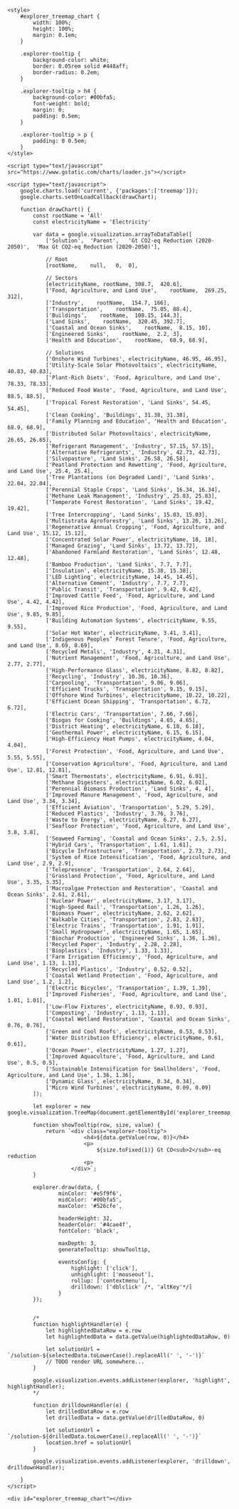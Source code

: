 <div  style="width: 100%; height: 666px;">

    <style>
        #explorer_treemap_chart {
            width: 100%;
            height: 100%;
            margin: 0.1em;
        }

        .explorer-tooltip {
            background-color: white;
            border: 0.05rem solid #448aff;
            border-radius: 0.2em;
        }

        .explorer-tooltip > h4 {
            background-color: #00bfa5;
            font-weight: bold;
            margin: 0;
            padding: 0.5em;
        }

        .explorer-tooltip > p {
            padding: 0 0.5em;
        }
    </style>

    <script type="text/javascript" src="https://www.gstatic.com/charts/loader.js"></script>

    <script type="text/javascript">
        google.charts.load('current', {'packages':['treemap']});
        google.charts.setOnLoadCallback(drawChart);

        function drawChart() {
            const rootName = 'All'
            const electricityName = 'Electricity'

            var data = google.visualization.arrayToDataTable([
                ['Solution',  'Parent',   'Gt CO2-eq Reduction (2020-2050)',  'Max Gt CO2-eq Reduction (2020-2050)'],

                // Root
                [rootName,    null,   0,  0],

                // Sectors
                [electricityName, rootName, 308.7,  420.6],
                ['Food, Agriculture, and Land Use',    rootName,  269.25, 312],
                ['Industry',    rootName,  154.7, 166],
                ['Transportation',    rootName,  75.05, 88.4],
                ['Buildings',    rootName,  108.15, 144.3],
                ['Land Sinks',    rootName,  320.45, 392.7],
                ['Coastal and Ocean Sinks',    rootName,  8.15, 10],
                ['Engineered Sinks',    rootName,  2.2, 3],
                ['Health and Education',    rootName,  68.9, 68.9],

                // Solutions
                ['Onshore Wind Turbines', electricityName, 46.95, 46.95],
                ['Utility-Scale Solar Photovoltaics', electricityName, 40.83, 40.83],
                ['Plant-Rich Diets', 'Food, Agriculture, and Land Use', 78.33, 78.33],
                ['Reduced Food Waste', 'Food, Agriculture, and Land Use', 88.5, 88.5],
                ['Tropical Forest Restoration', 'Land Sinks', 54.45, 54.45],
                ['Clean Cooking', 'Buildings', 31.38, 31.38],
                ['Family Planning and Education', 'Health and Education', 68.9, 68.9],
                ['Distributed Solar Photovoltaics', electricityName, 26.65, 26.65],
                ['Refrigerant Management', 'Industry', 57.15, 57.15],
                ['Alternative Refrigerants', 'Industry', 42.73, 42.73],
                ['Silvopasture', 'Land Sinks', 26.58, 26.58],
                ['Peatland Protection and Rewetting', 'Food, Agriculture, and Land Use', 25.4, 25.4],
                ['Tree Plantations (on Degraded Land)', 'Land Sinks', 22.04, 22.04],
                ['Perennial Staple Crops', 'Land Sinks', 16.34, 16.34],
                ['Methane Leak Management', 'Industry', 25.83, 25.83],
                ['Temperate Forest Restoration', 'Land Sinks', 19.42, 19.42],
                ['Tree Intercropping', 'Land Sinks', 15.03, 15.03],
                ['Multistrata Agroforestry', 'Land Sinks', 13.26, 13.26],
                ['Regenerative Annual Cropping', 'Food, Agriculture, and Land Use', 15.12, 15.12],
                ['Concentrated Solar Power', electricityName, 18, 18],
                ['Managed Grazing', 'Land Sinks', 13.72, 13.72],
                ['Abandoned Farmland Restoration', 'Land Sinks', 12.48, 12.48],
                ['Bamboo Production', 'Land Sinks', 7.7, 7.7],
                ['Insulation', electricityName, 15.38, 15.38],
                ['LED Lighting', electricityName, 14.45, 14.45],
                ['Alternative Cement', 'Industry', 7.7, 7.7],
                ['Public Transit', 'Transportation', 9.42, 9.42],
                ['Improved Cattle Feed', 'Food, Agriculture, and Land Use', 4.42, 4.42],
                ['Improved Rice Production', 'Food, Agriculture, and Land Use', 9.85, 9.85],
                ['Building Automation Systems', electricityName, 9.55, 9.55],
                ['Solar Hot Water', electricityName, 3.41, 3.41],
                ['Indigenous Peoples’ Forest Tenure', 'Food, Agriculture, and Land Use', 8.69, 8.69],
                ['Recycled Metals', 'Industry', 4.31, 4.31],
                ['Nutrient Management', 'Food, Agriculture, and Land Use', 2.77, 2.77],
                ['High-Performance Glass', electricityName, 8.82, 8.82],
                ['Recycling', 'Industry', 10.36, 10.36],
                ['Carpooling', 'Transportation', 9.06, 9.06],
                ['Efficient Trucks', 'Transportation', 9.15, 9.15],
                ['Offshore Wind Turbines', electricityName, 10.22, 10.22],
                ['Efficient Ocean Shipping', 'Transportation', 6.72, 6.72],
                ['Electric Cars', 'Transportation', 7.66, 7.66],
                ['Biogas for Cooking', 'Buildings', 4.65, 4.65],
                ['District Heating', electricityName, 6.18, 6.18],
                ['Geothermal Power', electricityName, 6.15, 6.15],
                ['High-Efficiency Heat Pumps', electricityName, 4.04, 4.04],
                ['Forest Protection', 'Food, Agriculture, and Land Use', 5.55, 5.55],
                ['Conservation Agriculture', 'Food, Agriculture, and Land Use', 12.81, 12.81],
                ['Smart Thermostats', electricityName, 6.91, 6.91],
                ['Methane Digesters', electricityName, 6.02, 6.02],
                ['Perennial Biomass Production', 'Land Sinks', 4, 4],
                ['Improved Manure Management', 'Food, Agriculture, and Land Use', 3.34, 3.34],
                ['Efficient Aviation', 'Transportation', 5.29, 5.29],
                ['Reduced Plastics', 'Industry', 3.76, 3.76],
                ['Waste to Energy', electricityName, 6.27, 6.27],
                ['Seafloor Protection', 'Food, Agriculture, and Land Use', 3.8, 3.8],
                ['Seaweed Farming', 'Coastal and Ocean Sinks', 2.5, 2.5],
                ['Hybrid Cars', 'Transportation', 1.61, 1.61],
                ['Bicycle Infrastructure', 'Transportation', 2.73, 2.73],
                ['System of Rice Intensification', 'Food, Agriculture, and Land Use', 2.9, 2.9],
                ['Telepresence', 'Transportation', 2.64, 2.64],
                ['Grassland Protection', 'Food, Agriculture, and Land Use', 3.35, 3.35],
                ['Macroalgae Protection and Restoration', 'Coastal and Ocean Sinks', 2.61, 2.61],
                ['Nuclear Power', electricityName, 3.17, 3.17],
                ['High-Speed Rail', 'Transportation', 1.26, 1.26],
                ['Biomass Power', electricityName, 2.62, 2.62],
                ['Walkable Cities', 'Transportation', 2.83, 2.83],
                ['Electric Trains', 'Transportation', 1.91, 1.91],
                ['Small Hydropower', electricityName, 1.65, 1.65],
                ['Biochar Production', 'Engineered Sinks', 1.36, 1.36],
                ['Recycled Paper', 'Industry', 2.28, 2.28],
                ['Bioplastics', 'Industry', 1.33, 1.33],
                ['Farm Irrigation Efficiency', 'Food, Agriculture, and Land Use', 1.13, 1.13],
                ['Recycled Plastics', 'Industry', 0.52, 0.52],
                ['Coastal Wetland Protection', 'Food, Agriculture, and Land Use', 1.2, 1.2],
                ['Electric Bicycles', 'Transportation', 1.39, 1.39],
                ['Improved Fisheries', 'Food, Agriculture, and Land Use', 1.01, 1.01],
                ['Low-Flow Fixtures', electricityName, 0.93, 0.93],
                ['Composting', 'Industry', 1.13, 1.13],
                ['Coastal Wetland Restoration', 'Coastal and Ocean Sinks', 0.76, 0.76],
                ['Green and Cool Roofs', electricityName, 0.53, 0.53],
                ['Water Distribution Efficiency', electricityName, 0.61, 0.61],
                ['Ocean Power', electricityName, 1.27, 1.27],
                ['Improved Aquaculture', 'Food, Agriculture, and Land Use', 0.5, 0.5],
                ['Sustainable Intensification for Smallholders', 'Food, Agriculture, and Land Use', 1.36, 1.36],
                ['Dynamic Glass', electricityName, 0.34, 0.34],
                ['Micro Wind Turbines', electricityName, 0.09, 0.09]
            ]);

            let explorer = new google.visualization.TreeMap(document.getElementById('explorer_treemap_chart'));

            function showTooltip(row, size, value) {
                return `<div class="explorer-tooltip">
                            <h4>${data.getValue(row, 0)}</h4>
                            <p>
                                ${size.toFixed(1)} Gt CO<sub>2</sub>-eq reduction
                            <p>
                        </div>`;
            }

            explorer.draw(data, {
                    minColor: '#e5f9f6',
                    midColor: '#00bfa5',
                    maxColor: '#526cfe',

                    headerHeight: 32,
                    headerColor: '#4cae4f',
                    fontColor: 'black',

                    maxDepth: 3,
                    generateTooltip: showTooltip,

                    eventsConfig: {
                        highlight: ['click'],
                        unhighlight: ['mouseout'],
                        rollup: ['contextmenu'],
                        drilldown: ['dblclick' /*, 'altKey'*/]
                    }
            });


            /*
            function highlightHandler(e) {
                let highlightedDataRow = e.row
                let highlightedData = data.getValue(highlightedDataRow, 0)

                let solutionUrl = `/solution-${selectedData.toLowerCase().replaceAll(' ', '-')}`
                // TODO render URL somewhere...
            }

            google.visualization.events.addListener(explorer, 'highlight', highlightHandler);
            */

            function drilldownHandler(e) {
                let drilledDataRow = e.row
                let drilledData = data.getValue(drilledDataRow, 0)

                let solutionUrl = `/solution-${drilledData.toLowerCase().replaceAll(' ', '-')}`
                location.href = solutionUrl
            }

            google.visualization.events.addListener(explorer, 'drilldown', drilldownHandler);

        }
    </script>

    <div id="explorer_treemap_chart"></div>
</div>

    
